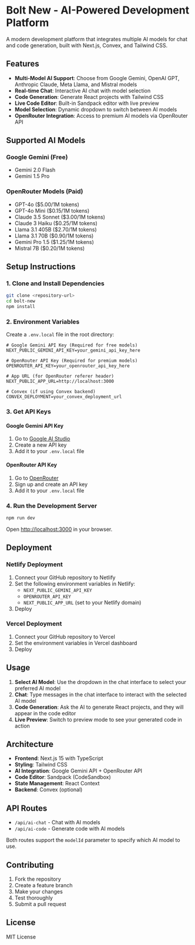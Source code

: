 # Bolt New - AI-Powered Development Platform

A modern development platform that integrates multiple AI models for chat and code generation, built with Next.js, Convex, and Tailwind CSS.

## Features

- **Multi-Model AI Support**: Choose from Google Gemini, OpenAI GPT, Anthropic Claude, Meta Llama, and Mistral models
- **Real-time Chat**: Interactive AI chat with model selection
- **Code Generation**: Generate React projects with Tailwind CSS
- **Live Code Editor**: Built-in Sandpack editor with live preview
- **Model Selection**: Dynamic dropdown to switch between AI models
- **OpenRouter Integration**: Access to premium AI models via OpenRouter API

## Supported AI Models

### Google Gemini (Free)
- Gemini 2.0 Flash
- Gemini 1.5 Pro

### OpenRouter Models (Paid)
- GPT-4o ($5.00/1M tokens)
- GPT-4o Mini ($0.15/1M tokens)
- Claude 3.5 Sonnet ($3.00/1M tokens)
- Claude 3 Haiku ($0.25/1M tokens)
- Llama 3.1 405B ($2.70/1M tokens)
- Llama 3.1 70B ($0.90/1M tokens)
- Gemini Pro 1.5 ($1.25/1M tokens)
- Mistral 7B ($0.20/1M tokens)

## Setup Instructions

### 1. Clone and Install Dependencies

```bash
git clone <repository-url>
cd bolt-new
npm install
```

### 2. Environment Variables

Create a `.env.local` file in the root directory:

```env
# Google Gemini API Key (Required for free models)
NEXT_PUBLIC_GEMINI_API_KEY=your_gemini_api_key_here

# OpenRouter API Key (Required for premium models)
OPENROUTER_API_KEY=your_openrouter_api_key_here

# App URL (for OpenRouter referer header)
NEXT_PUBLIC_APP_URL=http://localhost:3000

# Convex (if using Convex backend)
CONVEX_DEPLOYMENT=your_convex_deployment_url
```

### 3. Get API Keys

#### Google Gemini API Key
1. Go to [Google AI Studio](https://makersuite.google.com/app/apikey)
2. Create a new API key
3. Add it to your `.env.local` file

#### OpenRouter API Key
1. Go to [OpenRouter](https://openrouter.ai/)
2. Sign up and create an API key
3. Add it to your `.env.local` file

### 4. Run the Development Server

```bash
npm run dev
```

Open [http://localhost:3000](http://localhost:3000) in your browser.

## Deployment

### Netlify Deployment

1. Connect your GitHub repository to Netlify
2. Set the following environment variables in Netlify:
   - `NEXT_PUBLIC_GEMINI_API_KEY`
   - `OPENROUTER_API_KEY`
   - `NEXT_PUBLIC_APP_URL` (set to your Netlify domain)
3. Deploy

### Vercel Deployment

1. Connect your GitHub repository to Vercel
2. Set the environment variables in Vercel dashboard
3. Deploy

## Usage

1. **Select AI Model**: Use the dropdown in the chat interface to select your preferred AI model
2. **Chat**: Type messages in the chat interface to interact with the selected AI model
3. **Code Generation**: Ask the AI to generate React projects, and they will appear in the code editor
4. **Live Preview**: Switch to preview mode to see your generated code in action

## Architecture

- **Frontend**: Next.js 15 with TypeScript
- **Styling**: Tailwind CSS
- **AI Integration**: Google Gemini API + OpenRouter API
- **Code Editor**: Sandpack (CodeSandbox)
- **State Management**: React Context
- **Backend**: Convex (optional)

## API Routes

- `/api/ai-chat` - Chat with AI models
- `/api/ai-code` - Generate code with AI models

Both routes support the `modelId` parameter to specify which AI model to use.

## Contributing

1. Fork the repository
2. Create a feature branch
3. Make your changes
4. Test thoroughly
5. Submit a pull request

## License

MIT License